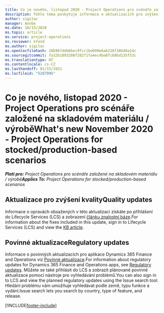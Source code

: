 ```yaml
---
title: Co je nového, listopad 2020 - Project Operations pro scénáře založené na skladovém materiálu / výrobě
description: Tohle téma poskytuje informace o aktualizacích pro zvýšení kvality, které jsou k dispozici ve verzi Project Operations z listopadu 2020 pro scénáře založené na skladovém materiálu / výrobě.
author: sigitac
manager: Annbe
ms.date: 10/15/2020
ms.topic: article
ms.service: project-operations
ms.reviewer: kfend
ms.author: sigitac
ms.openlocfilehash: 28b967ddb6bec9fcc1be099e6ab218f38640a14c
ms.sourcegitcommit: fa32b1893286f20271fa4ec4be8fc68bd135f53c
ms.translationtype: HT
ms.contentlocale: cs-CZ
ms.lasthandoff: 02/15/2021
ms.locfileid: "5287995"
---
```

# <a name="whats-new-november-2020---project-operations-for-stockedproduction-based-scenarios"></a><span data-ttu-id="3edb3-103">Co je nového, listopad 2020 - Project Operations pro scénáře založené na skladovém materiálu / výrobě</span><span class="sxs-lookup"><span data-stu-id="3edb3-103">What's new November 2020 - Project Operations for stocked/production-based scenarios</span></span>

<span data-ttu-id="3edb3-104">_**Platí pro:** Project Operations pro scénáře založené na skladovém materiálu / výrobě_</span><span class="sxs-lookup"><span data-stu-id="3edb3-104">_**Applies To:** Project Operations for stocked/production-based scenarios_</span></span>

## <a name="quality-updates"></a><span data-ttu-id="3edb3-105">Aktualizace pro zvýšení kvality</span><span class="sxs-lookup"><span data-stu-id="3edb3-105">Quality updates</span></span>

<span data-ttu-id="3edb3-106">Informace o opravách obsažených v této aktualizaci získáte po přihlášení do Lifecycle Services (LCS) a zobrazení [článku znalostní báze](https://fix.lcs.dynamics.com/Issue/Details?bugId=488609&amp;dbType=3&amp;qc=8251e8e1d5e2386de850599926c1adc3fec8e2ba25308036d22cdfe0a1c28fc7).</span><span class="sxs-lookup"><span data-stu-id="3edb3-106">For information about the fixes included in this update, sign in to Lifecycle Services (LCS) and view the [KB article](https://fix.lcs.dynamics.com/Issue/Details?bugId=488609&amp;dbType=3&amp;qc=8251e8e1d5e2386de850599926c1adc3fec8e2ba25308036d22cdfe0a1c28fc7).</span></span>

## <a name="regulatory-updates"></a><span data-ttu-id="3edb3-107">Povinné aktualizace</span><span class="sxs-lookup"><span data-stu-id="3edb3-107">Regulatory updates</span></span>

<span data-ttu-id="3edb3-108">Informace o povinných aktualizacích pro aplikace Dynamics 365 Finance and Operations viz [Povinné aktualizace](https://docs.microsoft.com/dynamics365/finance/localizations/regulatory-updates).</span><span class="sxs-lookup"><span data-stu-id="3edb3-108">For information about regulatory updates for Dynamics 365 Finance and Operations apps, see [Regulatory updates](https://docs.microsoft.com/dynamics365/finance/localizations/regulatory-updates).</span></span> <span data-ttu-id="3edb3-109">Můžete se také přihlásit do LCS a zobrazit plánované povinné aktualizace pomocí nástroje pro vyhledávání problémů.</span><span class="sxs-lookup"><span data-stu-id="3edb3-109">You can also sign in to LCS and view the planned regulatory updates using the Issue search tool.</span></span> <span data-ttu-id="3edb3-110">Hledání problému vám umožňuje vyhledávat podle země, typu funkce a vydání.</span><span class="sxs-lookup"><span data-stu-id="3edb3-110">Issue search lets you search by country, type of feature, and release.</span></span>


[!INCLUDE[footer-include](../../includes/footer-banner.md)]